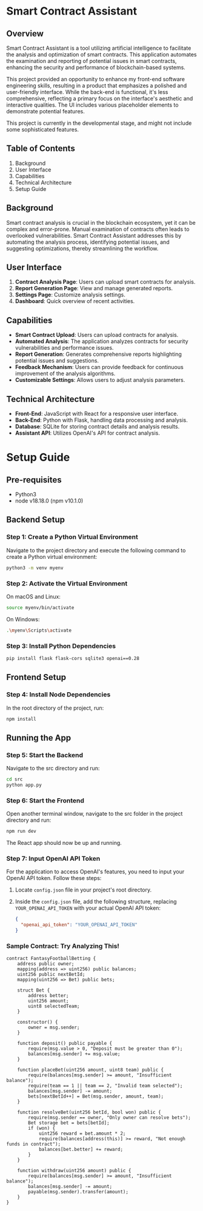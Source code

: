 # Smart Contract Assistant

Overview
--------

Smart Contract Assistant is a tool utilizing artificial intelligence to facilitate the analysis and optimization of smart contracts. This application automates the examination and reporting of potential issues in smart contracts, enhancing the security and performance of blockchain-based systems.

This project provided an opportunity to enhance my front-end software engineering skills, resulting in a product that emphasizes a polished and user-friendly interface. While the back-end is functional, it's less comprehensive, reflecting a primary focus on the interface's aesthetic and interactive qualities. The UI includes various placeholder elements to demonstrate potential features.


This project is currently in the developmental stage, and might not include some sophisticated features.

Table of Contents
-----------------

1. Background
2. User Interface
3. Capabilities
4. Technical Architecture
5. Setup Guide

Background
----------

Smart contract analysis is crucial in the blockchain ecosystem, yet it can be complex and error-prone. Manual examination of contracts often leads to overlooked vulnerabilities. Smart Contract Assistant addresses this by automating the analysis process, identifying potential issues, and suggesting optimizations, thereby streamlining the workflow.

User Interface
--------------

1. **Contract Analysis Page**: Users can upload smart contracts for analysis.
2. **Report Generation Page**: View and manage generated reports.
3. **Settings Page**: Customize analysis settings.
4. **Dashboard**: Quick overview of recent activities.

Capabilities
------------

- **Smart Contract Upload**: Users can upload contracts for analysis.
- **Automated Analysis**: The application analyzes contracts for security vulnerabilities and performance issues.
- **Report Generation**: Generates comprehensive reports highlighting potential issues and suggestions.
- **Feedback Mechanism**: Users can provide feedback for continuous improvement of the analysis algorithms.
- **Customizable Settings**: Allows users to adjust analysis parameters.

Technical Architecture
----------------------

- **Front-End**: JavaScript with React for a responsive user interface.
- **Back-End**: Python with Flask, handling data processing and analysis.
- **Database**: SQLite for storing contract details and analysis results.
- **Assistant API**: Utilizes OpenAI's API for contract analysis.

# Setup Guide

## Pre-requisites

- Python3
- node v18.18.0 (npm v10.1.0)

## Backend Setup

### Step 1: Create a Python Virtual Environment
Navigate to the project directory and execute the following command to create a Python virtual environment:
```bash
python3 -m venv myenv
```
### Step 2: Activate the Virtual Environment
On macOS and Linux:
```bash
source myenv/bin/activate
```
On Windows:
```bash
.\myenv\Scripts\activate
```
### Step 3: Install Python Dependencies
```bash
pip install flask flask-cors sqlite3 openai==0.28
```
## Frontend Setup

### Step 4: Install Node Dependencies
In the root directory of the project, run:
```bash
npm install
```

## Running the App
### Step 5: Start the Backend
Navigate to the src directory and run:
```bash
cd src
python app.py
```
### Step 6: Start the Frontend
Open another terminal window, navigate to the src folder in the project directory and run:
```bash
npm run dev
```
The React app should now be up and running.

### Step 7: Input OpenAI API Token

For the application to access OpenAI's features, you need to input your OpenAI API token. Follow these steps:

1. Locate `config.json` file in your project's root directory.
2. Inside the `config.json` file, add the following structure, replacing `YOUR_OPENAI_API_TOKEN` with your actual OpenAI API token:

   ```json
   {
     "openai_api_token": "YOUR_OPENAI_API_TOKEN"
   }


### Sample Contract: Try Analyzing This!


    
    contract FantasyFootballBetting {
        address public owner;
        mapping(address => uint256) public balances;
        uint256 public nextBetId;
        mapping(uint256 => Bet) public bets;
        
        struct Bet {
            address better;
            uint256 amount;
            uint8 selectedTeam;
        }
    
        constructor() {
            owner = msg.sender;
        }
    
        function deposit() public payable {
            require(msg.value > 0, "Deposit must be greater than 0");
            balances[msg.sender] += msg.value;
        }
    
        function placeBet(uint256 amount, uint8 team) public {
            require(balances[msg.sender] >= amount, "Insufficient balance");
            require(team == 1 || team == 2, "Invalid team selected");
            balances[msg.sender] -= amount;
            bets[nextBetId++] = Bet(msg.sender, amount, team);
        }
    
        function resolveBet(uint256 betId, bool won) public {
            require(msg.sender == owner, "Only owner can resolve bets");
            Bet storage bet = bets[betId];
            if (won) {
                uint256 reward = bet.amount * 2;
                require(balances[address(this)] >= reward, "Not enough funds in contract");
                balances[bet.better] += reward;
            }
        }
    
        function withdraw(uint256 amount) public {
            require(balances[msg.sender] >= amount, "Insufficient balance");
            balances[msg.sender] -= amount;
            payable(msg.sender).transfer(amount);
        }
    }
